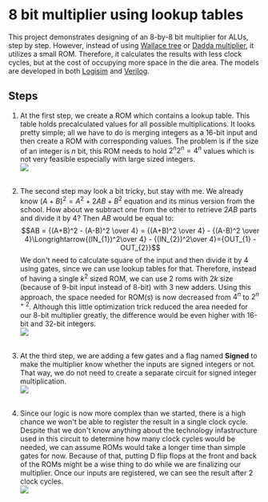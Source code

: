 # 8 bit multiplier using lookup tables
This project demonstrates designing of an 8-by-8 bit multiplier for ALUs, step by step. However, instead of using [Wallace tree](https://en.wikipedia.org/wiki/Wallace_tree) or [Dadda multiplier](https://en.wikipedia.org/wiki/Dadda_multiplier), it utilizes a small ROM. Therefore, it calculates the results with less clock cycles, but at the cost of occupying more space in the die area. The models are developed in both [Logisim](http://www.cburch.com/logisim/) and [Verilog](https://en.wikipedia.org/wiki/Verilog). 

## Steps
1. At the first step, we create a ROM which contains a lookup table. This table holds precalculated values for all possible multiplications. It looks pretty simple; all we have to do is merging integers as a 16-bit input and then create a ROM with corresponding values. The problem is if the size of an integer is $n$ bit, this ROM needs to hold $2^n2^n = 4^n$ values which is not very feasible especially with large sized integers.
<br/><img src="https://github.com/eyny/lookup-multiplier/blob/master/src/step-1/logisim/step-1.png"><br/><br/>

2. The second step may look a bit tricky, but stay with me. We already know  $(A+B)^2 = A^2 + 2AB + B^2$ equation and its minus version from the school. How about we subtract one from the other to retrieve $2AB$ parts and divide it by $4$? Then $AB$ would be equal to: $$AB = {(A+B)^2 - (A-B)^2 \over 4} = {(A+B)^2 \over 4} - {(A-B)^2 \over 4}\Longrightarrow{(IN_{1})^2\over 4} - {(IN_{2})^2\over 4}={OUT_{1} - OUT_{2}}$$ We don't need to calculate square of the input and then divide it by $4$ using gates, since we can use lookup tables for that. Therefore, instead of having a single $k^2$ sized ROM, we can use $2$ roms with $2k$ size (because of 9-bit input instead of 8-bit) with 3 new adders. Using this approach, the space needed for ROM(s) is now decreased from $4^n$ to $2^{n+2}$. Although this little optimization trick reduced the area needed for our 8-bit multiplier greatly, the difference would be even higher with 16-bit and 32-bit integers.
<br/><img src="https://github.com/eyny/lookup-multiplier/blob/master/src/step-2/logisim/step-2.png"><br/><br/>

3. At the third step, we are adding a few gates and a flag named **Signed** to make the multiplier know whether the inputs are signed integers or not. That way, we do not need to create a separate circuit for signed integer multiplication.
<br/><img src="https://github.com/eyny/lookup-multiplier/blob/master/src/step-3/logisim/step-3.png"><br/><br/>

4. Since our logic is now more complex than we started, there is a high chance we won't be able to register the result in a single clock cycle. Despite that we don't know anything about the technology infastructure used in this circuit to determine how many clock cycles would be needed, we can assume ROMs would take a longer time than simple gates for now. Because of that, putting D flip flops at the front and back of the ROMs might be a wise thing to do while we are finalizing our multiplier. Once our inputs are registered, we can see the result after 2 clock cycles.
<br/><img src="https://github.com/eyny/lookup-multiplier/blob/master/src/step-4/logisim/step-4.png">
